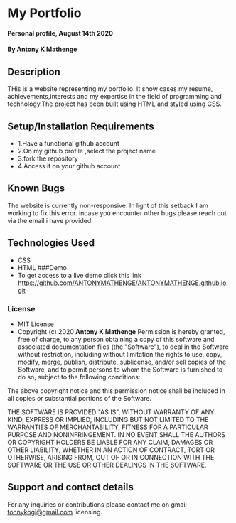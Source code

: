 
# My Portfolio
#### Personal profile, August 14th 2020
#### By **Antony K Mathenge**
## Description
THis is a website representing my portfolio. It show cases my resume, achievements,interests and my expertise in the field of programming and technology.The project has been built using HTML and styled using CSS.   
## Setup/Installation Requirements
* 1.Have a functional github account
* 2.On my github profile ,select the project name
* 3.fork the repository
* 4.Access it on your github account
## Known Bugs
The website is currently non-responsive. In light of this setback I am working to  fix this error.
incase you encounter other bugs please reach out via the email i have provided.
## Technologies Used
* CSS
* HTML
###Demo
 * To get access to a live demo click this link  https://github.com/ANTONYMATHENGE/ANTONYMATHENGE.github.io.git

### License
* MIT License
* Copyright (c) 2020 **Antony K Mathenge**
Permission is hereby granted, free of charge, to any person obtaining a copy of this software and associated documentation files (the "Software"), to deal in the Software without restriction, including without limitation the rights to use, copy, modify, merge, publish, distribute, sublicense, and/or sell copies of the Software, and to permit persons to whom the Software is furnished to do so, subject to the following conditions:

The above copyright notice and this permission notice shall be included in all copies or substantial portions of the Software.

THE SOFTWARE IS PROVIDED "AS IS", WITHOUT WARRANTY OF ANY KIND, EXPRESS OR IMPLIED, INCLUDING BUT NOT LIMITED TO THE WARRANTIES OF MERCHANTABILITY, FITNESS FOR A PARTICULAR PURPOSE AND NONINFRINGEMENT. IN NO EVENT SHALL THE AUTHORS OR COPYRIGHT HOLDERS BE LIABLE FOR ANY CLAIM, DAMAGES OR OTHER LIABILITY, WHETHER IN AN ACTION OF CONTRACT, TORT OR OTHERWISE, ARISING FROM, OUT OF OR IN CONNECTION WITH THE SOFTWARE OR THE USE OR OTHER DEALINGS IN THE SOFTWARE.
## Support and contact details
For any inquiries or contributions please contact me on gmail tonnykogi@gmail.com
 licensing.

